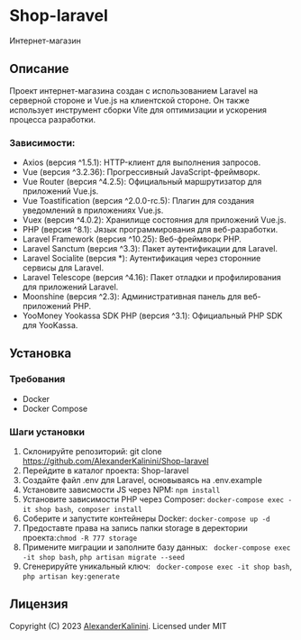# Shop-laravel

Интернет-магазин

## Описание

Проект интернет-магазина создан с использованием Laravel на серверной стороне и Vue.js на клиентской стороне. Он также использует инструмент сборки Vite для оптимизации и ускорения процесса разработки.

### Зависимости:

-   Axios (версия ^1.5.1): HTTP-клиент для выполнения запросов.
-   Vue (версия ^3.2.36): Прогрессивный JavaScript-фреймворк.
-   Vue Router (версия ^4.2.5): Официальный маршрутизатор для приложений Vue.js.
-   Vue Toastification (версия ^2.0.0-rc.5): Плагин для создания уведомлений в приложениях Vue.js.
-   Vuex (версия ^4.0.2): Хранилище состояния для приложений Vue.js.
-   PHP (версия ^8.1): Jязык программирования для веб-разработки.
-   Laravel Framework (версия ^10.25): Веб-фреймворк PHP.
-   Laravel Sanctum (версия ^3.3): Пакет аутентификации для Laravel.
-   Laravel Socialite (версия \*): Аутентификация через сторонние сервисы для Laravel.
-   Laravel Telescope (версия ^4.16): Пакет отладки и профилирования для приложений Laravel.
-   Moonshine (версия ^2.3): Административная панель для веб-приложений PHP.
-   YooMoney Yookassa SDK PHP (версия ^3.1): Официальный PHP SDK для YooKassa.

## Установка

### Требования

-   Docker
-   Docker Compose

### Шаги установки

1. Склонируйте репозиторий: git clone https://github.com/AlexanderKalinini/Shop-laravel
2. Перейдите в каталог проекта: Shop-laravel
3. Создайте файл .env для Laravel, основываясь на .env.example
4. Установите зависмости JS через NPM: `npm install`
5. Установите зависимости PHP через Composer: `docker-compose exec -it shop bash`,` composer install`
6. Соберите и запустите контейнеры Docker: `docker-compose up -d`
7. Предоставте права на запись папки storage в деректории проекта:`chmod -R 777 storage`
8. Примените миграции и заполните базу данных: ` docker-compose exec -it shop bash`, `php artisan migrate --seed `
9. Сгенерируйте уникальный ключ: ` docker-compose exec -it shop bash`, `php artisan key:generate`

## Лицензия

Copyright (C) 2023 [AlexanderKalinini](https://github.com/AlexanderKalinini). Licensed under MIT
